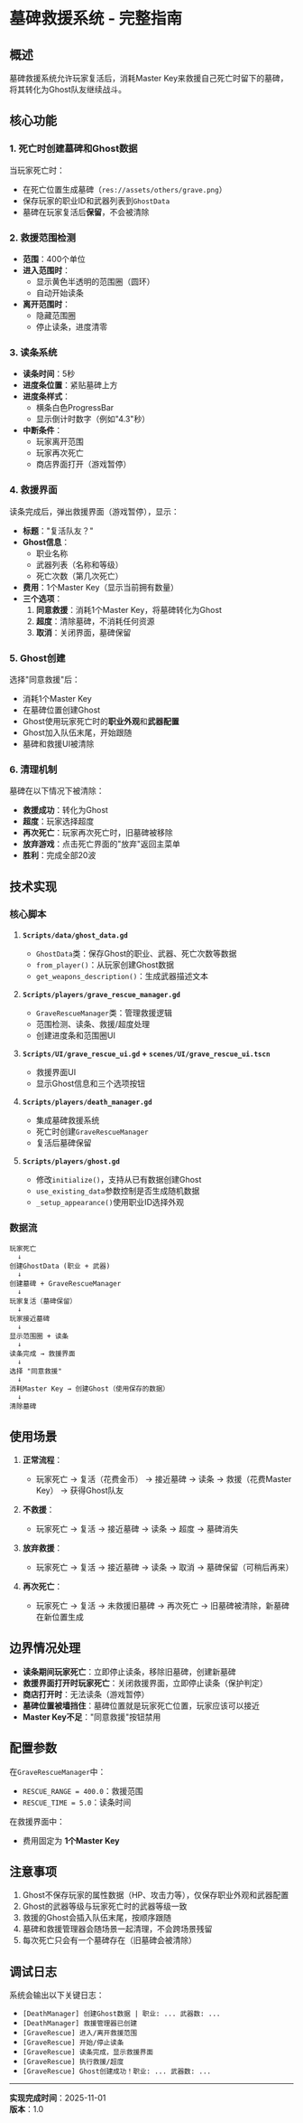 # 墓碑救援系统 - 完整指南

## 概述

墓碑救援系统允许玩家复活后，消耗Master Key来救援自己死亡时留下的墓碑，将其转化为Ghost队友继续战斗。

## 核心功能

### 1. 死亡时创建墓碑和Ghost数据

当玩家死亡时：
- 在死亡位置生成墓碑（`res://assets/others/grave.png`）
- 保存玩家的职业ID和武器列表到`GhostData`
- 墓碑在玩家复活后**保留**，不会被清除

### 2. 救援范围检测

- **范围**：400个单位
- **进入范围时**：
  - 显示黄色半透明的范围圈（圆环）
  - 自动开始读条
- **离开范围时**：
  - 隐藏范围圈
  - 停止读条，进度清零

### 3. 读条系统

- **读条时间**：5秒
- **进度条位置**：紧贴墓碑上方
- **进度条样式**：
  - 横条白色ProgressBar
  - 显示倒计时数字（例如"4.3"秒）
- **中断条件**：
  - 玩家离开范围
  - 玩家再次死亡
  - 商店界面打开（游戏暂停）

### 4. 救援界面

读条完成后，弹出救援界面（游戏暂停），显示：
- **标题**："复活队友？"
- **Ghost信息**：
  - 职业名称
  - 武器列表（名称和等级）
  - 死亡次数（第几次死亡）
- **费用**：1个Master Key（显示当前拥有数量）
- **三个选项**：
  1. **同意救援**：消耗1个Master Key，将墓碑转化为Ghost
  2. **超度**：清除墓碑，不消耗任何资源
  3. **取消**：关闭界面，墓碑保留

### 5. Ghost创建

选择"同意救援"后：
- 消耗1个Master Key
- 在墓碑位置创建Ghost
- Ghost使用玩家死亡时的**职业外观**和**武器配置**
- Ghost加入队伍末尾，开始跟随
- 墓碑和救援UI被清除

### 6. 清理机制

墓碑在以下情况下被清除：
- **救援成功**：转化为Ghost
- **超度**：玩家选择超度
- **再次死亡**：玩家再次死亡时，旧墓碑被移除
- **放弃游戏**：点击死亡界面的"放弃"返回主菜单
- **胜利**：完成全部20波

## 技术实现

### 核心脚本

1. **`Scripts/data/ghost_data.gd`**
   - `GhostData`类：保存Ghost的职业、武器、死亡次数等数据
   - `from_player()`：从玩家创建Ghost数据
   - `get_weapons_description()`：生成武器描述文本

2. **`Scripts/players/grave_rescue_manager.gd`**
   - `GraveRescueManager`类：管理救援逻辑
   - 范围检测、读条、救援/超度处理
   - 创建进度条和范围圈UI

3. **`Scripts/UI/grave_rescue_ui.gd` + `scenes/UI/grave_rescue_ui.tscn`**
   - 救援界面UI
   - 显示Ghost信息和三个选项按钮

4. **`Scripts/players/death_manager.gd`**
   - 集成墓碑救援系统
   - 死亡时创建`GraveRescueManager`
   - 复活后墓碑保留

5. **`Scripts/players/ghost.gd`**
   - 修改`initialize()`，支持从已有数据创建Ghost
   - `use_existing_data`参数控制是否生成随机数据
   - `_setup_appearance()`使用职业ID选择外观

### 数据流

```
玩家死亡
  ↓
创建GhostData (职业 + 武器)
  ↓
创建墓碑 + GraveRescueManager
  ↓
玩家复活（墓碑保留）
  ↓
玩家接近墓碑
  ↓
显示范围圈 + 读条
  ↓
读条完成 → 救援界面
  ↓
选择 "同意救援"
  ↓
消耗Master Key → 创建Ghost（使用保存的数据）
  ↓
清除墓碑
```

## 使用场景

1. **正常流程**：
   - 玩家死亡 → 复活（花费金币） → 接近墓碑 → 读条 → 救援（花费Master Key） → 获得Ghost队友

2. **不救援**：
   - 玩家死亡 → 复活 → 接近墓碑 → 读条 → 超度 → 墓碑消失

3. **放弃救援**：
   - 玩家死亡 → 复活 → 接近墓碑 → 读条 → 取消 → 墓碑保留（可稍后再来）

4. **再次死亡**：
   - 玩家死亡 → 复活 → 未救援旧墓碑 → 再次死亡 → 旧墓碑被清除，新墓碑在新位置生成

## 边界情况处理

- **读条期间玩家死亡**：立即停止读条，移除旧墓碑，创建新墓碑
- **救援界面打开时玩家死亡**：关闭救援界面，立即停止读条（保护判定）
- **商店打开时**：无法读条（游戏暂停）
- **墓碑位置被墙挡住**：墓碑位置就是玩家死亡位置，玩家应该可以接近
- **Master Key不足**："同意救援"按钮禁用

## 配置参数

在`GraveRescueManager`中：
- `RESCUE_RANGE = 400.0`：救援范围
- `RESCUE_TIME = 5.0`：读条时间

在救援界面中：
- 费用固定为 **1个Master Key**

## 注意事项

1. Ghost不保存玩家的属性数据（HP、攻击力等），仅保存职业外观和武器配置
2. Ghost的武器等级与玩家死亡时的武器等级一致
3. 救援的Ghost会插入队伍末尾，按顺序跟随
4. 墓碑和救援管理器会随场景一起清理，不会跨场景残留
5. 每次死亡只会有一个墓碑存在（旧墓碑会被清除）

## 调试日志

系统会输出以下关键日志：
- `[DeathManager] 创建Ghost数据 | 职业: ... 武器数: ...`
- `[DeathManager] 救援管理器已创建`
- `[GraveRescue] 进入/离开救援范围`
- `[GraveRescue] 开始/停止读条`
- `[GraveRescue] 读条完成，显示救援界面`
- `[GraveRescue] 执行救援/超度`
- `[GraveRescue] Ghost创建成功！职业: ... 武器数: ...`

---

**实现完成时间**：2025-11-01  
**版本**：1.0

